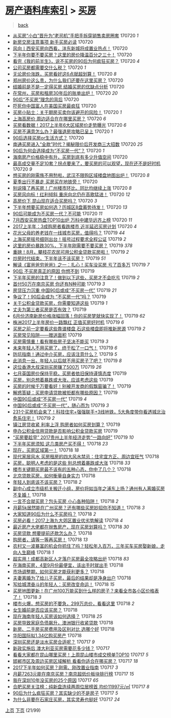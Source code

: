 [房产语料库索引](../../README.md)  > [买房](买房.md)
====
> [back](../README.md)

- [从买房“小白”晋升为“老司机”手把手拆穿销售卖房圈套](http://jkwz.applinzi.com/ittc/6992440793741394960.html#%E4%BB%8E%E4%B9%B0%E6%88%BF%E2%80%9C%E5%B0%8F%E7%99%BD%E2%80%9D%E6%99%8B%E5%8D%87%E4%B8%BA%E2%80%9C%E8%80%81%E5%8F%B8%E6%9C%BA%E2%80%9D%E6%89%8B%E6%8A%8A%E6%89%8B%E6%8B%86%E7%A9%BF%E9%94%80%E5%94%AE%E5%8D%96%E6%88%BF%E5%9C%88%E5%A5%97) 170720 *1* 
- [新房交房注意事项 新手买房必读](http://jkwz.applinzi.com/ittc/6992435898405618705.html#%E6%96%B0%E6%88%BF%E4%BA%A4%E6%88%BF%E6%B3%A8%E6%84%8F%E4%BA%8B%E9%A1%B9+%E6%96%B0%E6%89%8B%E4%B9%B0%E6%88%BF%E5%BF%85%E8%AF%BB) 170720  
- [风向丨西安买房向西看，沣东新城将成置业热点！](http://jkwz.applinzi.com/ittc/6992434701200262161.html#%E9%A3%8E%E5%90%91%E4%B8%A8%E8%A5%BF%E5%AE%89%E4%B9%B0%E6%88%BF%E5%90%91%E8%A5%BF%E7%9C%8B%EF%BC%8C%E6%B2%A3%E4%B8%9C%E6%96%B0%E5%9F%8E%E5%B0%86%E6%88%90%E7%BD%AE%E4%B8%9A%E7%83%AD%E7%82%B9%EF%BC%81) 170720  
- [下半年你要不要买房？这里的房价降温百分之三十！](http://jkwz.applinzi.com/ittc/6992427450578240529.html#%E4%B8%8B%E5%8D%8A%E5%B9%B4%E4%BD%A0%E8%A6%81%E4%B8%8D%E8%A6%81%E4%B9%B0%E6%88%BF%EF%BC%9F%E8%BF%99%E9%87%8C%E7%9A%84%E6%88%BF%E4%BB%B7%E9%99%8D%E6%B8%A9%E7%99%BE%E5%88%86%E4%B9%8B%E4%B8%89%E5%8D%81%EF%BC%81) 170720  
- [看完《我的前半生》，说不买房的90后为何疯狂买房？](http://jkwz.applinzi.com/ittc/6992416401649042448.html#%E7%9C%8B%E5%AE%8C%E3%80%8A%E6%88%91%E7%9A%84%E5%89%8D%E5%8D%8A%E7%94%9F%E3%80%8B%EF%BC%8C%E8%AF%B4%E4%B8%8D%E4%B9%B0%E6%88%BF%E7%9A%8490%E5%90%8E%E4%B8%BA%E4%BD%95%E7%96%AF%E7%8B%82%E4%B9%B0%E6%88%BF%EF%BC%9F) 170720 *4* 
- [公司买房都需要交什么税？](http://jkwz.applinzi.com/ittc/6992407666176295953.html#%E5%85%AC%E5%8F%B8%E4%B9%B0%E6%88%BF%E9%83%BD%E9%9C%80%E8%A6%81%E4%BA%A4%E4%BB%80%E4%B9%88%E7%A8%8E%EF%BC%9F) 170720 *1* 
- [无论房价涨跌，买房看好这6点就超划算！](http://jkwz.applinzi.com/ittc/6992405482365781009.html#%E6%97%A0%E8%AE%BA%E6%88%BF%E4%BB%B7%E6%B6%A8%E8%B7%8C%EF%BC%8C%E4%B9%B0%E6%88%BF%E7%9C%8B%E5%A5%BD%E8%BF%996%E7%82%B9%E5%B0%B1%E8%B6%85%E5%88%92%E7%AE%97%EF%BC%81) 170720 *8* 
- [郑州房价这么贵，为什么我们还要在这里买房？](http://jkwz.applinzi.com/ittc/6992400370541003792.html#%E9%83%91%E5%B7%9E%E6%88%BF%E4%BB%B7%E8%BF%99%E4%B9%88%E8%B4%B5%EF%BC%8C%E4%B8%BA%E4%BB%80%E4%B9%88%E6%88%91%E4%BB%AC%E8%BF%98%E8%A6%81%E5%9C%A8%E8%BF%99%E9%87%8C%E4%B9%B0%E6%88%BF%EF%BC%9F) 170720  
- [结婚前是不是一定得买房 结婚买房的优缺点分析](http://jkwz.applinzi.com/ittc/6992400278115320848.html#%E7%BB%93%E5%A9%9A%E5%89%8D%E6%98%AF%E4%B8%8D%E6%98%AF%E4%B8%80%E5%AE%9A%E5%BE%97%E4%B9%B0%E6%88%BF+%E7%BB%93%E5%A9%9A%E4%B9%B0%E6%88%BF%E7%9A%84%E4%BC%98%E7%BC%BA%E7%82%B9%E5%88%86%E6%9E%90) 170720  
- [在常州，买房和租房30年后的账单出炉！](http://jkwz.applinzi.com/ittc/6992397024404964368.html#%E5%9C%A8%E5%B8%B8%E5%B7%9E%EF%BC%8C%E4%B9%B0%E6%88%BF%E5%92%8C%E7%A7%9F%E6%88%BF30%E5%B9%B4%E5%90%8E%E7%9A%84%E8%B4%A6%E5%8D%95%E5%87%BA%E7%82%89%EF%BC%81) 170720 *20* 
- [90后“不买房”理念的背后](http://jkwz.applinzi.com/ittc/6992394237721986065.html#90%E5%90%8E%E2%80%9C%E4%B8%8D%E4%B9%B0%E6%88%BF%E2%80%9D%E7%90%86%E5%BF%B5%E7%9A%84%E8%83%8C%E5%90%8E) 170720  
- [吓死你中国富人在美国买房最疯狂](http://jkwz.applinzi.com/ittc/6992392429314245649.html#%E5%90%93%E6%AD%BB%E4%BD%A0%E4%B8%AD%E5%9B%BD%E5%AF%8C%E4%BA%BA%E5%9C%A8%E7%BE%8E%E5%9B%BD%E4%B9%B0%E6%88%BF%E6%9C%80%E7%96%AF%E7%8B%82) 170720  
- [买房小贴士：关于期房买卖你该避开的风险！](http://jkwz.applinzi.com/ittc/6992392387027272721.html#%E4%B9%B0%E6%88%BF%E5%B0%8F%E8%B4%B4%E5%A3%AB%EF%BC%9A%E5%85%B3%E4%BA%8E%E6%9C%9F%E6%88%BF%E4%B9%B0%E5%8D%96%E4%BD%A0%E8%AF%A5%E9%81%BF%E5%BC%80%E7%9A%84%E9%A3%8E%E9%99%A9%EF%BC%81) 170720 *1* 
- [上海高房价 周边适合在在哪里买房？](http://jkwz.applinzi.com/ittc/6992388991507498000.html#%E4%B8%8A%E6%B5%B7%E9%AB%98%E6%88%BF%E4%BB%B7+%E5%91%A8%E8%BE%B9%E9%80%82%E5%90%88%E5%9C%A8%E5%9C%A8%E5%93%AA%E9%87%8C%E4%B9%B0%E6%88%BF%EF%BC%9F) 170720 *6* 
- [买房看数据！2017上半年6大区域房价走势曝光](http://jkwz.applinzi.com/ittc/6992377923473245201.html#%E4%B9%B0%E6%88%BF%E7%9C%8B%E6%95%B0%E6%8D%AE%EF%BC%812017%E4%B8%8A%E5%8D%8A%E5%B9%B46%E5%A4%A7%E5%8C%BA%E5%9F%9F%E6%88%BF%E4%BB%B7%E8%B5%B0%E5%8A%BF%E6%9B%9D%E5%85%89) 170720 *6* 
- [买房不满意怎么办？最强退房攻略已呈上](http://jkwz.applinzi.com/ittc/6992370768871425040.html#%E4%B9%B0%E6%88%BF%E4%B8%8D%E6%BB%A1%E6%84%8F%E6%80%8E%E4%B9%88%E5%8A%9E%EF%BC%9F%E6%9C%80%E5%BC%BA%E9%80%80%E6%88%BF%E6%94%BB%E7%95%A5%E5%B7%B2%E5%91%88%E4%B8%8A) 170720 *1* 
- [90后选择买房or生活方式？](http://jkwz.applinzi.com/ittc/6992351998278894608.html#90%E5%90%8E%E9%80%89%E6%8B%A9%E4%B9%B0%E6%88%BFor%E7%94%9F%E6%B4%BB%E6%96%B9%E5%BC%8F%EF%BC%9F) 170720  
- [南通买房进入“全款”时代？揭秘限价后开发商三大招数](http://jkwz.applinzi.com/ittc/6992342452663747601.html#%E5%8D%97%E9%80%9A%E4%B9%B0%E6%88%BF%E8%BF%9B%E5%85%A5%E2%80%9C%E5%85%A8%E6%AC%BE%E2%80%9D%E6%97%B6%E4%BB%A3%EF%BC%9F%E6%8F%AD%E7%A7%98%E9%99%90%E4%BB%B7%E5%90%8E%E5%BC%80%E5%8F%91%E5%95%86%E4%B8%89%E5%A4%A7%E6%8B%9B%E6%95%B0) 170720 *25* 
- [90后为何会选择成为“不买房一代”？](http://jkwz.applinzi.com/ittc/6992329998256833553.html#90%E5%90%8E%E4%B8%BA%E4%BD%95%E4%BC%9A%E9%80%89%E6%8B%A9%E6%88%90%E4%B8%BA%E2%80%9C%E4%B8%8D%E4%B9%B0%E6%88%BF%E4%B8%80%E4%BB%A3%E2%80%9D%EF%BC%9F) 170720 *1* 
- [海南房产价格稳中有升，买房到底有多少升值空间](http://jkwz.applinzi.com/ittc/6992322708065747984.html#%E6%B5%B7%E5%8D%97%E6%88%BF%E4%BA%A7%E4%BB%B7%E6%A0%BC%E7%A8%B3%E4%B8%AD%E6%9C%89%E5%8D%87%EF%BC%8C%E4%B9%B0%E6%88%BF%E5%88%B0%E5%BA%95%E6%9C%89%E5%A4%9A%E5%B0%91%E5%8D%87%E5%80%BC%E7%A9%BA%E9%97%B4) 170720  
- [最高成交量不足10套？拐点要来了，要买房的可以观望，现在还不是好时机](http://jkwz.applinzi.com/ittc/6992320554689102864.html#%E6%9C%80%E9%AB%98%E6%88%90%E4%BA%A4%E9%87%8F%E4%B8%8D%E8%B6%B310%E5%A5%97%EF%BC%9F%E6%8B%90%E7%82%B9%E8%A6%81%E6%9D%A5%E4%BA%86%EF%BC%8C%E8%A6%81%E4%B9%B0%E6%88%BF%E7%9A%84%E5%8F%AF%E4%BB%A5%E8%A7%82%E6%9C%9B%EF%BC%8C%E7%8E%B0%E5%9C%A8%E8%BF%98%E4%B8%8D%E6%98%AF%E5%A5%BD%E6%97%B6%E6%9C%BA) 170720 *9* 
- [想买房的刚需族不用愁啦，武汉不限购区域楼盘地图出炉！](http://jkwz.applinzi.com/ittc/6992300143595226129.html#%E6%83%B3%E4%B9%B0%E6%88%BF%E7%9A%84%E5%88%9A%E9%9C%80%E6%97%8F%E4%B8%8D%E7%94%A8%E6%84%81%E5%95%A6%EF%BC%8C%E6%AD%A6%E6%B1%89%E4%B8%8D%E9%99%90%E8%B4%AD%E5%8C%BA%E5%9F%9F%E6%A5%BC%E7%9B%98%E5%9C%B0%E5%9B%BE%E5%87%BA%E7%82%89%EF%BC%81) 170720 *8* 
- [夏季出行不暴走 买房买在地铁旁！](http://jkwz.applinzi.com/ittc/6992281813266203664.html#%E5%A4%8F%E5%AD%A3%E5%87%BA%E8%A1%8C%E4%B8%8D%E6%9A%B4%E8%B5%B0+%E4%B9%B0%E6%88%BF%E4%B9%B0%E5%9C%A8%E5%9C%B0%E9%93%81%E6%97%81%EF%BC%81) 170720  
- [别说降了再买房！广州楼市环比、同比均继续上涨](http://jkwz.applinzi.com/ittc/6992281809873011728.html#%E5%88%AB%E8%AF%B4%E9%99%8D%E4%BA%86%E5%86%8D%E4%B9%B0%E6%88%BF%EF%BC%81%E5%B9%BF%E5%B7%9E%E6%A5%BC%E5%B8%82%E7%8E%AF%E6%AF%94%E3%80%81%E5%90%8C%E6%AF%94%E5%9D%87%E7%BB%A7%E7%BB%AD%E4%B8%8A%E6%B6%A8) 170720 *8* 
- [买房风向标！红利倾斜 重庆向北仍在高歌猛进！](http://jkwz.applinzi.com/ittc/6992272553434154001.html#%E4%B9%B0%E6%88%BF%E9%A3%8E%E5%90%91%E6%A0%87%EF%BC%81%E7%BA%A2%E5%88%A9%E5%80%BE%E6%96%9C+%E9%87%8D%E5%BA%86%E5%90%91%E5%8C%97%E4%BB%8D%E5%9C%A8%E9%AB%98%E6%AD%8C%E7%8C%9B%E8%BF%9B%EF%BC%81) 170720 *12* 
- [高房价下 昆山现在适合买房吗？](http://jkwz.applinzi.com/ittc/6992272552117142545.html#%E9%AB%98%E6%88%BF%E4%BB%B7%E4%B8%8B+%E6%98%86%E5%B1%B1%E7%8E%B0%E5%9C%A8%E9%80%82%E5%90%88%E4%B9%B0%E6%88%BF%E5%90%97%EF%BC%9F) 170720 *3* 
- [下半年想要买房如何选？历城区8盘蓄势待发！](http://jkwz.applinzi.com/ittc/6992171804968616976.html#%E4%B8%8B%E5%8D%8A%E5%B9%B4%E6%83%B3%E8%A6%81%E4%B9%B0%E6%88%BF%E5%A6%82%E4%BD%95%E9%80%89%EF%BC%9F%E5%8E%86%E5%9F%8E%E5%8C%BA8%E7%9B%98%E8%93%84%E5%8A%BF%E5%BE%85%E5%8F%91%EF%BC%81) 170720 *13* 
- [90后可能成为不买房一代？不可能](http://jkwz.applinzi.com/ittc/6992166719765087248.html#90%E5%90%8E%E5%8F%AF%E8%83%BD%E6%88%90%E4%B8%BA%E4%B8%8D%E4%B9%B0%E6%88%BF%E4%B8%80%E4%BB%A3%EF%BC%9F%E4%B8%8D%E5%8F%AF%E8%83%BD) 170720 *11* 
- [7月西安买房热盘TOP10出炉 万科中建华远齐上榜](http://jkwz.applinzi.com/ittc/6992164704066470928.html#7%E6%9C%88%E8%A5%BF%E5%AE%89%E4%B9%B0%E6%88%BF%E7%83%AD%E7%9B%98TOP10%E5%87%BA%E7%82%89+%E4%B8%87%E7%A7%91%E4%B8%AD%E5%BB%BA%E5%8D%8E%E8%BF%9C%E9%BD%90%E4%B8%8A%E6%A6%9C) 170720 *11* 
- [2017上半年：3成购房者看跌楼市 近半延迟买房计划](http://jkwz.applinzi.com/ittc/6992164644037592080.html#2017%E4%B8%8A%E5%8D%8A%E5%B9%B4%EF%BC%9A3%E6%88%90%E8%B4%AD%E6%88%BF%E8%80%85%E7%9C%8B%E8%B7%8C%E6%A5%BC%E5%B8%82+%E8%BF%91%E5%8D%8A%E5%BB%B6%E8%BF%9F%E4%B9%B0%E6%88%BF%E8%AE%A1%E5%88%92) 170720 *4* 
- [花光父母的养老钱在一线城市买房，值得吗？](http://jkwz.applinzi.com/ittc/6992158781063300112.html#%E8%8A%B1%E5%85%89%E7%88%B6%E6%AF%8D%E7%9A%84%E5%85%BB%E8%80%81%E9%92%B1%E5%9C%A8%E4%B8%80%E7%BA%BF%E5%9F%8E%E5%B8%82%E4%B9%B0%E6%88%BF%EF%BC%8C%E5%80%BC%E5%BE%97%E5%90%97%EF%BC%9F) 170719 *44* 
- [上海买房摇号细则出台！摇号过程要求全程公证](http://jkwz.applinzi.com/ittc/6992101168128721936.html#%E4%B8%8A%E6%B5%B7%E4%B9%B0%E6%88%BF%E6%91%87%E5%8F%B7%E7%BB%86%E5%88%99%E5%87%BA%E5%8F%B0%EF%BC%81%E6%91%87%E5%8F%B7%E8%BF%87%E7%A8%8B%E8%A6%81%E6%B1%82%E5%85%A8%E7%A8%8B%E5%85%AC%E8%AF%81) 170719 *2* 
- [这里的房价暴跌30%，下半年刚需要不要买房？](http://jkwz.applinzi.com/ittc/6992096628444759057.html#%E8%BF%99%E9%87%8C%E7%9A%84%E6%88%BF%E4%BB%B7%E6%9A%B4%E8%B7%8C30%25%EF%BC%8C%E4%B8%8B%E5%8D%8A%E5%B9%B4%E5%88%9A%E9%9C%80%E8%A6%81%E4%B8%8D%E8%A6%81%E4%B9%B0%E6%88%BF%EF%BC%9F) 170719 *378* 
- [重磅！8月，攀枝花农民可用公积金贷款买房啦！](http://jkwz.applinzi.com/ittc/6992087787397186576.html#%E9%87%8D%E7%A3%85%EF%BC%818%E6%9C%88%EF%BC%8C%E6%94%80%E6%9E%9D%E8%8A%B1%E5%86%9C%E6%B0%91%E5%8F%AF%E7%94%A8%E5%85%AC%E7%A7%AF%E9%87%91%E8%B4%B7%E6%AC%BE%E4%B9%B0%E6%88%BF%E5%95%A6%EF%BC%81) 170719 *2* 
- [炒房时代结束，下半年该不该买房？](http://jkwz.applinzi.com/ittc/6992084149912208401.html#%E7%82%92%E6%88%BF%E6%97%B6%E4%BB%A3%E7%BB%93%E6%9D%9F%EF%BC%8C%E4%B8%8B%E5%8D%8A%E5%B9%B4%E8%AF%A5%E4%B8%8D%E8%AF%A5%E4%B9%B0%E6%88%BF%EF%BC%9F) 170719 *51* 
- [解读《富爸爸穷爸爸》之一：扎心！买车没买房 亏了百多万](http://jkwz.applinzi.com/ittc/6992051348349387792.html#%E8%A7%A3%E8%AF%BB%E3%80%8A%E5%AF%8C%E7%88%B8%E7%88%B8%E7%A9%B7%E7%88%B8%E7%88%B8%E3%80%8B%E4%B9%8B%E4%B8%80%EF%BC%9A%E6%89%8E%E5%BF%83%EF%BC%81%E4%B9%B0%E8%BD%A6%E6%B2%A1%E4%B9%B0%E6%88%BF+%E4%BA%8F%E4%BA%86%E7%99%BE%E5%A4%9A%E4%B8%87) 170719 *7* 
- [90后 不买房真正的原因 你想不到](http://jkwz.applinzi.com/ittc/6992075497960637456.html#90%E5%90%8E+%E4%B8%8D%E4%B9%B0%E6%88%BF%E7%9C%9F%E6%AD%A3%E7%9A%84%E5%8E%9F%E5%9B%A0+%E4%BD%A0%E6%83%B3%E4%B8%8D%E5%88%B0) 170719  
- [下半年买房的注意了！做到以下这些，买房才不会吃亏](http://jkwz.applinzi.com/ittc/6992062141925164048.html#%E4%B8%8B%E5%8D%8A%E5%B9%B4%E4%B9%B0%E6%88%BF%E7%9A%84%E6%B3%A8%E6%84%8F%E4%BA%86%EF%BC%81%E5%81%9A%E5%88%B0%E4%BB%A5%E4%B8%8B%E8%BF%99%E4%BA%9B%EF%BC%8C%E4%B9%B0%E6%88%BF%E6%89%8D%E4%B8%8D%E4%BC%9A%E5%90%83%E4%BA%8F) 170719 *2* 
- [首付50万在南京买房 你还有N种可能](http://jkwz.applinzi.com/ittc/6992053612757648400.html#%E9%A6%96%E4%BB%9850%E4%B8%87%E5%9C%A8%E5%8D%97%E4%BA%AC%E4%B9%B0%E6%88%BF+%E4%BD%A0%E8%BF%98%E6%9C%89N%E7%A7%8D%E5%8F%AF%E8%83%BD) 170719 *3* 
- [房贷压力沉重 中国90后或成“不买房一代”](http://jkwz.applinzi.com/ittc/6992046301272097808.html#%E6%88%BF%E8%B4%B7%E5%8E%8B%E5%8A%9B%E6%B2%89%E9%87%8D+%E4%B8%AD%E5%9B%BD90%E5%90%8E%E6%88%96%E6%88%90%E2%80%9C%E4%B8%8D%E4%B9%B0%E6%88%BF%E4%B8%80%E4%BB%A3%E2%80%9D) 170719 *21* 
- [争议了！90后会成为 “不买房一代”吗？](http://jkwz.applinzi.com/ittc/6992038156080514064.html#%E4%BA%89%E8%AE%AE%E4%BA%86%EF%BC%8190%E5%90%8E%E4%BC%9A%E6%88%90%E4%B8%BA+%E2%80%9C%E4%B8%8D%E4%B9%B0%E6%88%BF%E4%B8%80%E4%BB%A3%E2%80%9D%E5%90%97%EF%BC%9F) 170719  
- [关于公积金贷款买房，你需要知道这些](http://jkwz.applinzi.com/ittc/6992042115197305872.html#%E5%85%B3%E4%BA%8E%E5%85%AC%E7%A7%AF%E9%87%91%E8%B4%B7%E6%AC%BE%E4%B9%B0%E6%88%BF%EF%BC%8C%E4%BD%A0%E9%9C%80%E8%A6%81%E7%9F%A5%E9%81%93%E8%BF%99%E4%BA%9B) 170719 *1* 
- [丈夫为第三者买房是否有效？](http://jkwz.applinzi.com/ittc/6992039063937614864.html#%E4%B8%88%E5%A4%AB%E4%B8%BA%E7%AC%AC%E4%B8%89%E8%80%85%E4%B9%B0%E6%88%BF%E6%98%AF%E5%90%A6%E6%9C%89%E6%95%88%EF%BC%9F) 170719  
- [6月份济南新房价格涨幅回落！你的买房梦就快实现了！](http://jkwz.applinzi.com/ittc/6992037328238150673.html#6%E6%9C%88%E4%BB%BD%E6%B5%8E%E5%8D%97%E6%96%B0%E6%88%BF%E4%BB%B7%E6%A0%BC%E6%B6%A8%E5%B9%85%E5%9B%9E%E8%90%BD%EF%BC%81%E4%BD%A0%E7%9A%84%E4%B9%B0%E6%88%BF%E6%A2%A6%E5%B0%B1%E5%BF%AB%E5%AE%9E%E7%8E%B0%E4%BA%86%EF%BC%81) 170719 *62* 
- [株洲2017上半年房价一路飘红 正值买房好时机](http://jkwz.applinzi.com/ittc/6992036216034558993.html#%E6%A0%AA%E6%B4%B22017%E4%B8%8A%E5%8D%8A%E5%B9%B4%E6%88%BF%E4%BB%B7%E4%B8%80%E8%B7%AF%E9%A3%98%E7%BA%A2+%E6%AD%A3%E5%80%BC%E4%B9%B0%E6%88%BF%E5%A5%BD%E6%97%B6%E6%9C%BA) 170719 *6* 
- [买房之前一定要看这些靠谱楼盘 石这些楼盘即将推新房源](http://jkwz.applinzi.com/ittc/6992026483835798544.html#%E4%B9%B0%E6%88%BF%E4%B9%8B%E5%89%8D%E4%B8%80%E5%AE%9A%E8%A6%81%E7%9C%8B%E8%BF%99%E4%BA%9B%E9%9D%A0%E8%B0%B1%E6%A5%BC%E7%9B%98+%E7%9F%B3%E8%BF%99%E4%BA%9B%E6%A5%BC%E7%9B%98%E5%8D%B3%E5%B0%86%E6%8E%A8%E6%96%B0%E6%88%BF%E6%BA%90) 170719 *2* 
- [买房常见陷阱——赠送面积](http://jkwz.applinzi.com/ittc/6992026285491356688.html#%E4%B9%B0%E6%88%BF%E5%B8%B8%E8%A7%81%E9%99%B7%E9%98%B1%E2%80%94%E2%80%94%E8%B5%A0%E9%80%81%E9%9D%A2%E7%A7%AF) 170719  
- [买房需慎重！看有哪些房子坚决不能买](http://jkwz.applinzi.com/ittc/6992023079541539857.html#%E4%B9%B0%E6%88%BF%E9%9C%80%E6%85%8E%E9%87%8D%EF%BC%81%E7%9C%8B%E6%9C%89%E5%93%AA%E4%BA%9B%E6%88%BF%E5%AD%90%E5%9D%9A%E5%86%B3%E4%B8%8D%E8%83%BD%E4%B9%B0) 170719 *3* 
- [未来年轻人不用买房了，终于松了一口气！](http://jkwz.applinzi.com/ittc/6992011532203197456.html#%E6%9C%AA%E6%9D%A5%E5%B9%B4%E8%BD%BB%E4%BA%BA%E4%B8%8D%E7%94%A8%E4%B9%B0%E6%88%BF%E4%BA%86%EF%BC%8C%E7%BB%88%E4%BA%8E%E6%9D%BE%E4%BA%86%E4%B8%80%E5%8F%A3%E6%B0%94%EF%BC%81) 170719 *6* 
- [防坑指南！通过中介买房，应该注意什么？](http://jkwz.applinzi.com/ittc/6992007629625623569.html#%E9%98%B2%E5%9D%91%E6%8C%87%E5%8D%97%EF%BC%81%E9%80%9A%E8%BF%87%E4%B8%AD%E4%BB%8B%E4%B9%B0%E6%88%BF%EF%BC%8C%E5%BA%94%E8%AF%A5%E6%B3%A8%E6%84%8F%E4%BB%80%E4%B9%88%EF%BC%9F) 170719 *5* 
- [此消息一出，年轻人以后就不用买房子了吧？](http://jkwz.applinzi.com/ittc/6992006649555190801.html#%E6%AD%A4%E6%B6%88%E6%81%AF%E4%B8%80%E5%87%BA%EF%BC%8C%E5%B9%B4%E8%BD%BB%E4%BA%BA%E4%BB%A5%E5%90%8E%E5%B0%B1%E4%B8%8D%E7%94%A8%E4%B9%B0%E6%88%BF%E5%AD%90%E4%BA%86%E5%90%A7%EF%BC%9F) 170719 *8* 
- [这位香港大叔深圳买房赚了500万](http://jkwz.applinzi.com/ittc/6991985626646578192.html#%E8%BF%99%E4%BD%8D%E9%A6%99%E6%B8%AF%E5%A4%A7%E5%8F%94%E6%B7%B1%E5%9C%B3%E4%B9%B0%E6%88%BF%E8%B5%9A%E4%BA%86500%E4%B8%87) 170719 *26* 
- [七月英国房价保持平稳，买房者依旧保持谨慎态度](http://jkwz.applinzi.com/ittc/6991974811671462929.html#%E4%B8%83%E6%9C%88%E8%8B%B1%E5%9B%BD%E6%88%BF%E4%BB%B7%E4%BF%9D%E6%8C%81%E5%B9%B3%E7%A8%B3%EF%BC%8C%E4%B9%B0%E6%88%BF%E8%80%85%E4%BE%9D%E6%97%A7%E4%BF%9D%E6%8C%81%E8%B0%A8%E6%85%8E%E6%80%81%E5%BA%A6) 170719  
- [买房，别总想着暴跌或大涨，应该考虑这些](http://jkwz.applinzi.com/ittc/6991974552337646608.html#%E4%B9%B0%E6%88%BF%EF%BC%8C%E5%88%AB%E6%80%BB%E6%83%B3%E7%9D%80%E6%9A%B4%E8%B7%8C%E6%88%96%E5%A4%A7%E6%B6%A8%EF%BC%8C%E5%BA%94%E8%AF%A5%E8%80%83%E8%99%91%E8%BF%99%E4%BA%9B) 170719  
- [买房的时候千万要看好！别被开发商的假飘窗骗了！](http://jkwz.applinzi.com/ittc/6991971026278548496.html#%E4%B9%B0%E6%88%BF%E7%9A%84%E6%97%B6%E5%80%99%E5%8D%83%E4%B8%87%E8%A6%81%E7%9C%8B%E5%A5%BD%EF%BC%81%E5%88%AB%E8%A2%AB%E5%BC%80%E5%8F%91%E5%95%86%E7%9A%84%E5%81%87%E9%A3%98%E7%AA%97%E9%AA%97%E4%BA%86%EF%BC%81) 170719  
- [解惑答疑：买房申请贷款被拒都有哪些原因？](http://jkwz.applinzi.com/ittc/6991959825897227280.html#%E8%A7%A3%E6%83%91%E7%AD%94%E7%96%91%EF%BC%9A%E4%B9%B0%E6%88%BF%E7%94%B3%E8%AF%B7%E8%B4%B7%E6%AC%BE%E8%A2%AB%E6%8B%92%E9%83%BD%E6%9C%89%E5%93%AA%E4%BA%9B%E5%8E%9F%E5%9B%A0%EF%BC%9F) 170719  
- [中国90后或成“不买房一代”](http://jkwz.applinzi.com/ittc/6991948628854572048.html#%E4%B8%AD%E5%9B%BD90%E5%90%8E%E6%88%96%E6%88%90%E2%80%9C%E4%B8%8D%E4%B9%B0%E6%88%BF%E4%B8%80%E4%BB%A3%E2%80%9D) 170719 *4* 
- [中国90后或成“不买房一代”，随心而为](http://jkwz.applinzi.com/ittc/6991685412408787984.html#%E4%B8%AD%E5%9B%BD90%E5%90%8E%E6%88%96%E6%88%90%E2%80%9C%E4%B8%8D%E4%B9%B0%E6%88%BF%E4%B8%80%E4%BB%A3%E2%80%9D%EF%BC%8C%E9%9A%8F%E5%BF%83%E8%80%8C%E4%B8%BA) 170719 *3* 
- [231个买房机会来了！科技住宅+强强联手+3线地铁，5大角度带你看透城北治愈系住宅！](http://jkwz.applinzi.com/ittc/6991920712359871504.html#231%E4%B8%AA%E4%B9%B0%E6%88%BF%E6%9C%BA%E4%BC%9A%E6%9D%A5%E4%BA%86%EF%BC%81%E7%A7%91%E6%8A%80%E4%BD%8F%E5%AE%85%2B%E5%BC%BA%E5%BC%BA%E8%81%94%E6%89%8B%2B3%E7%BA%BF%E5%9C%B0%E9%93%81%EF%BC%8C5%E5%A4%A7%E8%A7%92%E5%BA%A6%E5%B8%A6%E4%BD%A0%E7%9C%8B%E9%80%8F%E5%9F%8E%E5%8C%97%E6%B2%BB%E6%84%88%E7%B3%BB%E4%BD%8F%E5%AE%85%EF%BC%81) 170719 *2* 
- [镇江房贷收紧 利率上浮 购房者如何买房划算？](http://jkwz.applinzi.com/ittc/6991808170807526416.html#%E9%95%87%E6%B1%9F%E6%88%BF%E8%B4%B7%E6%94%B6%E7%B4%A7+%E5%88%A9%E7%8E%87%E4%B8%8A%E6%B5%AE+%E8%B4%AD%E6%88%BF%E8%80%85%E5%A6%82%E4%BD%95%E4%B9%B0%E6%88%BF%E5%88%92%E7%AE%97%EF%BC%9F) 170719  
- [申办公积金信用贷款是否影响公积金贷款买房](http://jkwz.applinzi.com/ittc/6991803795519308817.html#%E7%94%B3%E5%8A%9E%E5%85%AC%E7%A7%AF%E9%87%91%E4%BF%A1%E7%94%A8%E8%B4%B7%E6%AC%BE%E6%98%AF%E5%90%A6%E5%BD%B1%E5%93%8D%E5%85%AC%E7%A7%AF%E9%87%91%E8%B4%B7%E6%AC%BE%E4%B9%B0%E6%88%BF) 170719  
- [“买房要趁早” 2017贵州上半年经济走势“一路向好”](http://jkwz.applinzi.com/ittc/6991792311452042256.html#%E2%80%9C%E4%B9%B0%E6%88%BF%E8%A6%81%E8%B6%81%E6%97%A9%E2%80%9D+2017%E8%B4%B5%E5%B7%9E%E4%B8%8A%E5%8D%8A%E5%B9%B4%E7%BB%8F%E6%B5%8E%E8%B5%B0%E5%8A%BF%E2%80%9C%E4%B8%80%E8%B7%AF%E5%90%91%E5%A5%BD%E2%80%9D) 170719 *10* 
- [下半年买房须知 这几类房产买不得！](http://jkwz.applinzi.com/ittc/6991750124769117200.html#%E4%B8%8B%E5%8D%8A%E5%B9%B4%E4%B9%B0%E6%88%BF%E9%A1%BB%E7%9F%A5+%E8%BF%99%E5%87%A0%E7%B1%BB%E6%88%BF%E4%BA%A7%E4%B9%B0%E4%B8%8D%E5%BE%97%EF%BC%81) 170718 *23* 
- [现在，买房区域第一！](http://jkwz.applinzi.com/ittc/6991741041492100112.html#%E7%8E%B0%E5%9C%A8%EF%BC%8C%E4%B9%B0%E6%88%BF%E5%8C%BA%E5%9F%9F%E7%AC%AC%E4%B8%80%EF%BC%81) 170718 *18* 
- [现代家居风水 买房租房的四大风水禁忌：住宅宜方正、周边宜旺气](http://jkwz.applinzi.com/ittc/6991730422680388625.html#%E7%8E%B0%E4%BB%A3%E5%AE%B6%E5%B1%85%E9%A3%8E%E6%B0%B4+%E4%B9%B0%E6%88%BF%E7%A7%9F%E6%88%BF%E7%9A%84%E5%9B%9B%E5%A4%A7%E9%A3%8E%E6%B0%B4%E7%A6%81%E5%BF%8C%EF%BC%9A%E4%BD%8F%E5%AE%85%E5%AE%9C%E6%96%B9%E6%AD%A3%E3%80%81%E5%91%A8%E8%BE%B9%E5%AE%9C%E6%97%BA%E6%B0%94) 170718  
- [买房，聪明人考虑的是这些 别总想着暴跌或大涨](http://jkwz.applinzi.com/ittc/6991694031057585169.html#%E4%B9%B0%E6%88%BF%EF%BC%8C%E8%81%AA%E6%98%8E%E4%BA%BA%E8%80%83%E8%99%91%E7%9A%84%E6%98%AF%E8%BF%99%E4%BA%9B+%E5%88%AB%E6%80%BB%E6%83%B3%E7%9D%80%E6%9A%B4%E8%B7%8C%E6%88%96%E5%A4%A7%E6%B6%A8) 170718 *33* 
- [楼市关键期买房最不该有的五种心态，你中了几个？](http://jkwz.applinzi.com/ittc/6991683932347958289.html#%E6%A5%BC%E5%B8%82%E5%85%B3%E9%94%AE%E6%9C%9F%E4%B9%B0%E6%88%BF%E6%9C%80%E4%B8%8D%E8%AF%A5%E6%9C%89%E7%9A%84%E4%BA%94%E7%A7%8D%E5%BF%83%E6%80%81%EF%BC%8C%E4%BD%A0%E4%B8%AD%E4%BA%86%E5%87%A0%E4%B8%AA%EF%BC%9F) 170718  
- [北京贷款买房，如何衡量自身实力](http://jkwz.applinzi.com/ittc/6991686113474118673.html#%E5%8C%97%E4%BA%AC%E8%B4%B7%E6%AC%BE%E4%B9%B0%E6%88%BF%EF%BC%8C%E5%A6%82%E4%BD%95%E8%A1%A1%E9%87%8F%E8%87%AA%E8%BA%AB%E5%AE%9E%E5%8A%9B) 170718  
- [年轻人到底该不该买房？](http://jkwz.applinzi.com/ittc/6991671239171900433.html#%E5%B9%B4%E8%BD%BB%E4%BA%BA%E5%88%B0%E5%BA%95%E8%AF%A5%E4%B8%8D%E8%AF%A5%E4%B9%B0%E6%88%BF%EF%BC%9F) 170718 *2* 
- [副中心成立市级机关搬迁小组，房价将如当年之浦东上扬？通州有人离婚买房不复婚！](http://jkwz.applinzi.com/ittc/6991670422251504401.html#%E5%89%AF%E4%B8%AD%E5%BF%83%E6%88%90%E7%AB%8B%E5%B8%82%E7%BA%A7%E6%9C%BA%E5%85%B3%E6%90%AC%E8%BF%81%E5%B0%8F%E7%BB%84%EF%BC%8C%E6%88%BF%E4%BB%B7%E5%B0%86%E5%A6%82%E5%BD%93%E5%B9%B4%E4%B9%8B%E6%B5%A6%E4%B8%9C%E4%B8%8A%E6%89%AC%EF%BC%9F%E9%80%9A%E5%B7%9E%E6%9C%89%E4%BA%BA%E7%A6%BB%E5%A9%9A%E4%B9%B0%E6%88%BF%E4%B8%8D%E5%A4%8D%E5%A9%9A%EF%BC%81) 170718  
- [一言不合就买房？包头买房 小心各种陷阱！](http://jkwz.applinzi.com/ittc/6991668654851490832.html#%E4%B8%80%E8%A8%80%E4%B8%8D%E5%90%88%E5%B0%B1%E4%B9%B0%E6%88%BF%EF%BC%9F%E5%8C%85%E5%A4%B4%E4%B9%B0%E6%88%BF+%E5%B0%8F%E5%BF%83%E5%90%84%E7%A7%8D%E9%99%B7%E9%98%B1%EF%BC%81) 170718 *2* 
- [月薪5k居然能在广州买房？还有哪些买房妙招你不知道！](http://jkwz.applinzi.com/ittc/6991658955368301584.html#%E6%9C%88%E8%96%AA5k%E5%B1%85%E7%84%B6%E8%83%BD%E5%9C%A8%E5%B9%BF%E5%B7%9E%E4%B9%B0%E6%88%BF%EF%BC%9F%E8%BF%98%E6%9C%89%E5%93%AA%E4%BA%9B%E4%B9%B0%E6%88%BF%E5%A6%99%E6%8B%9B%E4%BD%A0%E4%B8%8D%E7%9F%A5%E9%81%93%EF%BC%81) 170718 *3* 
- [大家知道90后为什么不买房吗？](http://jkwz.applinzi.com/ittc/6991658100518814737.html#%E5%A4%A7%E5%AE%B6%E7%9F%A5%E9%81%9390%E5%90%8E%E4%B8%BA%E4%BB%80%E4%B9%88%E4%B8%8D%E4%B9%B0%E6%88%BF%E5%90%97%EF%BC%9F) 170718 *2* 
- [买房必看！2017上海九大郊区置业优劣势解读](http://jkwz.applinzi.com/ittc/6991654481010623504.html#%E4%B9%B0%E6%88%BF%E5%BF%85%E7%9C%8B%EF%BC%812017%E4%B8%8A%E6%B5%B7%E4%B9%9D%E5%A4%A7%E9%83%8A%E5%8C%BA%E7%BD%AE%E4%B8%9A%E4%BC%98%E5%8A%A3%E5%8A%BF%E8%A7%A3%E8%AF%BB) 170718 *4* 
- [最近房产大佬都在抛售房产，现在买房划算吗？](http://jkwz.applinzi.com/ittc/6991654118018778129.html#%E6%9C%80%E8%BF%91%E6%88%BF%E4%BA%A7%E5%A4%A7%E4%BD%AC%E9%83%BD%E5%9C%A8%E6%8A%9B%E5%94%AE%E6%88%BF%E4%BA%A7%EF%BC%8C%E7%8E%B0%E5%9C%A8%E4%B9%B0%E6%88%BF%E5%88%92%E7%AE%97%E5%90%97%EF%BC%9F) 170718 *30* 
- [买房贷款 想要提前还款怎么办？](http://jkwz.applinzi.com/ittc/6991645765246911504.html#%E4%B9%B0%E6%88%BF%E8%B4%B7%E6%AC%BE+%E6%83%B3%E8%A6%81%E6%8F%90%E5%89%8D%E8%BF%98%E6%AC%BE%E6%80%8E%E4%B9%88%E5%8A%9E%EF%BC%9F) 170718  
- [购房者，请等一等再买房！](http://jkwz.applinzi.com/ittc/6991635241121612817.html#%E8%B4%AD%E6%88%BF%E8%80%85%EF%BC%8C%E8%AF%B7%E7%AD%89%E4%B8%80%E7%AD%89%E5%86%8D%E4%B9%B0%E6%88%BF%EF%BC%81) 170718 *13* 
- [农村又一波暴富的机会你抓住了吗？轻松年入百万，三年买车买房娶新娘，走向人生巅峰](http://jkwz.applinzi.com/ittc/6991615726304363537.html#%E5%86%9C%E6%9D%91%E5%8F%88%E4%B8%80%E6%B3%A2%E6%9A%B4%E5%AF%8C%E7%9A%84%E6%9C%BA%E4%BC%9A%E4%BD%A0%E6%8A%93%E4%BD%8F%E4%BA%86%E5%90%97%EF%BC%9F%E8%BD%BB%E6%9D%BE%E5%B9%B4%E5%85%A5%E7%99%BE%E4%B8%87%EF%BC%8C%E4%B8%89%E5%B9%B4%E4%B9%B0%E8%BD%A6%E4%B9%B0%E6%88%BF%E5%A8%B6%E6%96%B0%E5%A8%98%EF%BC%8C%E8%B5%B0%E5%90%91%E4%BA%BA%E7%94%9F%E5%B7%85%E5%B3%B0) 170718 *1* 
- [超实用！成都高新区人才落户买房最全攻略出炉](http://jkwz.applinzi.com/ittc/6991600578420278289.html#%E8%B6%85%E5%AE%9E%E7%94%A8%EF%BC%81%E6%88%90%E9%83%BD%E9%AB%98%E6%96%B0%E5%8C%BA%E4%BA%BA%E6%89%8D%E8%90%BD%E6%88%B7%E4%B9%B0%E6%88%BF%E6%9C%80%E5%85%A8%E6%94%BB%E7%95%A5%E5%87%BA%E7%82%89) 170718 *83* 
- [在海南买房，4至9月份最便宜，该出手时就出手](http://jkwz.applinzi.com/ittc/6991592553185805329.html#%E5%9C%A8%E6%B5%B7%E5%8D%97%E4%B9%B0%E6%88%BF%EF%BC%8C4%E8%87%B39%E6%9C%88%E4%BB%BD%E6%9C%80%E4%BE%BF%E5%AE%9C%EF%BC%8C%E8%AF%A5%E5%87%BA%E6%89%8B%E6%97%B6%E5%B0%B1%E5%87%BA%E6%89%8B) 170718  
- [市场调整期，如何买房才能获利更多？](http://jkwz.applinzi.com/ittc/6991588815113028625.html#%E5%B8%82%E5%9C%BA%E8%B0%83%E6%95%B4%E6%9C%9F%EF%BC%8C%E5%A6%82%E4%BD%95%E4%B9%B0%E6%88%BF%E6%89%8D%E8%83%BD%E8%8E%B7%E5%88%A9%E6%9B%B4%E5%A4%9A%EF%BC%9F) 170718  
- [夫妻离婚为了给儿子买房，最后的结果却是净身出户](http://jkwz.applinzi.com/ittc/6991578807432381457.html#%E5%A4%AB%E5%A6%BB%E7%A6%BB%E5%A9%9A%E4%B8%BA%E4%BA%86%E7%BB%99%E5%84%BF%E5%AD%90%E4%B9%B0%E6%88%BF%EF%BC%8C%E6%9C%80%E5%90%8E%E7%9A%84%E7%BB%93%E6%9E%9C%E5%8D%B4%E6%98%AF%E5%87%80%E8%BA%AB%E5%87%BA%E6%88%B7) 170718  
- [写给城漂奋斗的年轻人：买房改变命运！](http://jkwz.applinzi.com/ittc/6991575056743138321.html#%E5%86%99%E7%BB%99%E5%9F%8E%E6%BC%82%E5%A5%8B%E6%96%97%E7%9A%84%E5%B9%B4%E8%BD%BB%E4%BA%BA%EF%BC%9A%E4%B9%B0%E6%88%BF%E6%94%B9%E5%8F%98%E5%91%BD%E8%BF%90%EF%BC%81) 170718 *15* 
- [买房地图更新！在广州100万能买到什么样的房子？来看全市各小区价格表了！](http://jkwz.applinzi.com/ittc/6991570502219727888.html#%E4%B9%B0%E6%88%BF%E5%9C%B0%E5%9B%BE%E6%9B%B4%E6%96%B0%EF%BC%81%E5%9C%A8%E5%B9%BF%E5%B7%9E100%E4%B8%87%E8%83%BD%E4%B9%B0%E5%88%B0%E4%BB%80%E4%B9%88%E6%A0%B7%E7%9A%84%E6%88%BF%E5%AD%90%EF%BC%9F%E6%9D%A5%E7%9C%8B%E5%85%A8%E5%B8%82%E5%90%84%E5%B0%8F%E5%8C%BA%E4%BB%B7%E6%A0%BC%E8%A1%A8%E4%BA%86%EF%BC%81) 170718 *3* 
- [楼市火爆，想买房的不要急，299万总价，看看这里](http://jkwz.applinzi.com/ittc/6991567599648113680.html#%E6%A5%BC%E5%B8%82%E7%81%AB%E7%88%86%EF%BC%8C%E6%83%B3%E4%B9%B0%E6%88%BF%E7%9A%84%E4%B8%8D%E8%A6%81%E6%80%A5%EF%BC%8C299%E4%B8%87%E6%80%BB%E4%BB%B7%EF%BC%8C%E7%9C%8B%E7%9C%8B%E8%BF%99%E9%87%8C) 170718 *2* 
- [女生婚前是否应该买房？](http://jkwz.applinzi.com/ittc/6991356665201689617.html#%E5%A5%B3%E7%94%9F%E5%A9%9A%E5%89%8D%E6%98%AF%E5%90%A6%E5%BA%94%E8%AF%A5%E4%B9%B0%E6%88%BF%EF%BC%9F) 170718  
- [现在海南年轻人买房该如何选择？](http://jkwz.applinzi.com/ittc/6991553189932172305.html#%E7%8E%B0%E5%9C%A8%E6%B5%B7%E5%8D%97%E5%B9%B4%E8%BD%BB%E4%BA%BA%E4%B9%B0%E6%88%BF%E8%AF%A5%E5%A6%82%E4%BD%95%E9%80%89%E6%8B%A9%EF%BC%9F) 170718 *25* 
- [买房导致家庭负债飙升，澳洲银行收紧贷款](http://jkwz.applinzi.com/ittc/6991551831996892177.html#%E4%B9%B0%E6%88%BF%E5%AF%BC%E8%87%B4%E5%AE%B6%E5%BA%AD%E8%B4%9F%E5%80%BA%E9%A3%99%E5%8D%87%EF%BC%8C%E6%BE%B3%E6%B4%B2%E9%93%B6%E8%A1%8C%E6%94%B6%E7%B4%A7%E8%B4%B7%E6%AC%BE) 170718  
- [新房、二手房买房费用及区别对比 选哪个好](http://jkwz.applinzi.com/ittc/6991515029374239760.html#%E6%96%B0%E6%88%BF%E3%80%81%E4%BA%8C%E6%89%8B%E6%88%BF%E4%B9%B0%E6%88%BF%E8%B4%B9%E7%94%A8%E5%8F%8A%E5%8C%BA%E5%88%AB%E5%AF%B9%E6%AF%94+%E9%80%89%E5%93%AA%E4%B8%AA%E5%A5%BD) 170718  
- [华阳国际拟1.34亿购买房产](http://jkwz.applinzi.com/ittc/6991462166325363729.html#%E5%8D%8E%E9%98%B3%E5%9B%BD%E9%99%85%E6%8B%9F1.34%E4%BA%BF%E8%B4%AD%E4%B9%B0%E6%88%BF%E4%BA%A7) 170718  
- [深圳买房还是淡水买房合适呢？](http://jkwz.applinzi.com/ittc/6991399686374949905.html#%E6%B7%B1%E5%9C%B3%E4%B9%B0%E6%88%BF%E8%BF%98%E6%98%AF%E6%B7%A1%E6%B0%B4%E4%B9%B0%E6%88%BF%E5%90%88%E9%80%82%E5%91%A2%EF%BC%9F) 170717 *9* 
- [新政实施后 澳大利亚买房需要花多少钱？](http://jkwz.applinzi.com/ittc/6991313221506827281.html#%E6%96%B0%E6%94%BF%E5%AE%9E%E6%96%BD%E5%90%8E+%E6%BE%B3%E5%A4%A7%E5%88%A9%E4%BA%9A%E4%B9%B0%E6%88%BF%E9%9C%80%E8%A6%81%E8%8A%B1%E5%A4%9A%E5%B0%91%E9%92%B1%EF%BC%9F) 170717  
- [看看大家都在昆山哪里买房！上周昆山楼市成交榜单TOP10](http://jkwz.applinzi.com/ittc/6991302814729765905.html#%E7%9C%8B%E7%9C%8B%E5%A4%A7%E5%AE%B6%E9%83%BD%E5%9C%A8%E6%98%86%E5%B1%B1%E5%93%AA%E9%87%8C%E4%B9%B0%E6%88%BF%EF%BC%81%E4%B8%8A%E5%91%A8%E6%98%86%E5%B1%B1%E6%A5%BC%E5%B8%82%E6%88%90%E4%BA%A4%E6%A6%9C%E5%8D%95TOP10) 170717 *5* 
- [邯郸市区及周边买房区域解析 看看你适合在哪买房？](http://jkwz.applinzi.com/ittc/6991295596047369232.html#%E9%82%AF%E9%83%B8%E5%B8%82%E5%8C%BA%E5%8F%8A%E5%91%A8%E8%BE%B9%E4%B9%B0%E6%88%BF%E5%8C%BA%E5%9F%9F%E8%A7%A3%E6%9E%90+%E7%9C%8B%E7%9C%8B%E4%BD%A0%E9%80%82%E5%90%88%E5%9C%A8%E5%93%AA%E4%B9%B0%E6%88%BF%EF%BC%9F) 170717 *18* 
- [2017下半年如何买房？刚需、刚改置业指南](http://jkwz.applinzi.com/ittc/6991285775080358929.html#2017%E4%B8%8B%E5%8D%8A%E5%B9%B4%E5%A6%82%E4%BD%95%E4%B9%B0%E6%88%BF%EF%BC%9F%E5%88%9A%E9%9C%80%E3%80%81%E5%88%9A%E6%94%B9%E7%BD%AE%E4%B8%9A%E6%8C%87%E5%8D%97) 170717 *3* 
- [月薪7263元能在南京买房？南京超低价板块排行榜](http://jkwz.applinzi.com/ittc/6991277775825404944.html#%E6%9C%88%E8%96%AA7263%E5%85%83%E8%83%BD%E5%9C%A8%E5%8D%97%E4%BA%AC%E4%B9%B0%E6%88%BF%EF%BC%9F%E5%8D%97%E4%BA%AC%E8%B6%85%E4%BD%8E%E4%BB%B7%E6%9D%BF%E5%9D%97%E6%8E%92%E8%A1%8C%E6%A6%9C) 170717 *15* 
- [我在深圳10年没买房的25个原因](http://jkwz.applinzi.com/ittc/6991272736503366672.html#%E6%88%91%E5%9C%A8%E6%B7%B1%E5%9C%B310%E5%B9%B4%E6%B2%A1%E4%B9%B0%E6%88%BF%E7%9A%8425%E4%B8%AA%E5%8E%9F%E5%9B%A0) 170717 *65* 
- [合肥买房关注榜：纯新盘连续两周位居榜首 均价11997元/㎡](http://jkwz.applinzi.com/ittc/6991265782905177105.html#%E5%90%88%E8%82%A5%E4%B9%B0%E6%88%BF%E5%85%B3%E6%B3%A8%E6%A6%9C%EF%BC%9A%E7%BA%AF%E6%96%B0%E7%9B%98%E8%BF%9E%E7%BB%AD%E4%B8%A4%E5%91%A8%E4%BD%8D%E5%B1%85%E6%A6%9C%E9%A6%96+%E5%9D%87%E4%BB%B711997%E5%85%83%2F%E3%8E%A1) 170717 *8* 
- [90后为什么疯狂买房？其实缺少的不是房子](http://jkwz.applinzi.com/ittc/6991255947081942033.html#90%E5%90%8E%E4%B8%BA%E4%BB%80%E4%B9%88%E7%96%AF%E7%8B%82%E4%B9%B0%E6%88%BF%EF%BC%9F%E5%85%B6%E5%AE%9E%E7%BC%BA%E5%B0%91%E7%9A%84%E4%B8%8D%E6%98%AF%E6%88%BF%E5%AD%90) 170717 *5* 
- [为什么非要在石家庄买房，其实灵寿也挺好](http://jkwz.applinzi.com/ittc/6991253666571748368.html#%E4%B8%BA%E4%BB%80%E4%B9%88%E9%9D%9E%E8%A6%81%E5%9C%A8%E7%9F%B3%E5%AE%B6%E5%BA%84%E4%B9%B0%E6%88%BF%EF%BC%8C%E5%85%B6%E5%AE%9E%E7%81%B5%E5%AF%BF%E4%B9%9F%E6%8C%BA%E5%A5%BD) 170717 *24* 


 [上页](买房22.md) [下页](买房20.md)          (21/99)